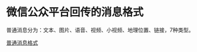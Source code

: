 # 微信公众平台回传的消息格式

普通消息分为：文本、图片、语音、视频、小视频、地理位置、链接，7种类型。

[普通消息格式](https://mp.weixin.qq.com/wiki?t=resource/res_main&id=mp1421140453)

